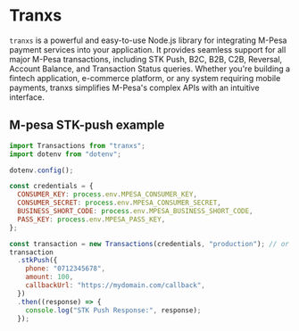 # Tranxs

`tranxs` is a powerful and easy-to-use Node.js library for integrating M-Pesa payment services into your application. It provides seamless support for all major M-Pesa transactions, including STK Push, B2C, B2B, C2B, Reversal, Account Balance, and Transaction Status queries. Whether you're building a fintech application, e-commerce platform, or any system requiring mobile payments, tranxs simplifies M-Pesa's complex APIs with an intuitive interface.

## M-pesa STK-push example

```javascript
import Transactions from "tranxs";
import dotenv from "dotenv";

dotenv.config();

const credentials = {
  CONSUMER_KEY: process.env.MPESA_CONSUMER_KEY,
  CONSUMER_SECRET: process.env.MPESA_CONSUMER_SECRET,
  BUSINESS_SHORT_CODE: process.env.MPESA_BUSINESS_SHORT_CODE,
  PASS_KEY: process.env.MPESA_PASS_KEY,
};

const transaction = new Transactions(credentials, "production"); // or sandbox for sandbox applications
transaction
  .stkPush({
    phone: "0712345678",
    amount: 100,
    callbackUrl: "https://mydomain.com/callback",
  })
  .then((response) => {
    console.log("STK Push Response:", response);
  });
```
